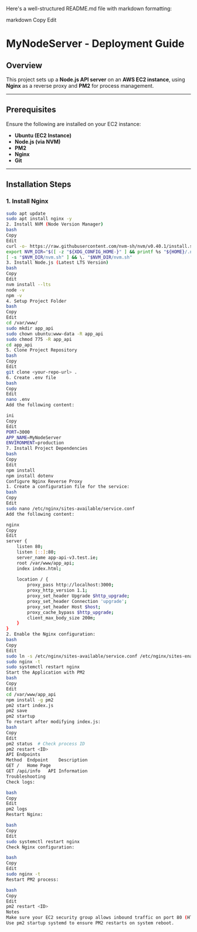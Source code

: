 Here's a well-structured README.md file with markdown formatting:

markdown
Copy
Edit
# MyNodeServer - Deployment Guide

## Overview

This project sets up a **Node.js API server** on an **AWS EC2 instance**, using **Nginx** as a reverse proxy and **PM2** for process management.

---

## Prerequisites

Ensure the following are installed on your EC2 instance:

- **Ubuntu (EC2 Instance)**
- **Node.js (via NVM)**
- **PM2**
- **Nginx**
- **Git**

---

## Installation Steps

### 1. Install Nginx
```bash
sudo apt update
sudo apt install nginx -y
2. Install NVM (Node Version Manager)
bash
Copy
Edit
curl -o- https://raw.githubusercontent.com/nvm-sh/nvm/v0.40.1/install.sh | bash
export NVM_DIR="$([ -z "${XDG_CONFIG_HOME-}" ] && printf %s "${HOME}/.nvm" || printf %s "${XDG_CONFIG_HOME}/nvm")"
[ -s "$NVM_DIR/nvm.sh" ] && \. "$NVM_DIR/nvm.sh"
3. Install Node.js (Latest LTS Version)
bash
Copy
Edit
nvm install --lts
node -v
npm -v
4. Setup Project Folder
bash
Copy
Edit
cd /var/www/
sudo mkdir app_api
sudo chown ubuntu:www-data -R app_api
sudo chmod 775 -R app_api
cd app_api
5. Clone Project Repository
bash
Copy
Edit
git clone <your-repo-url> .
6. Create .env file
bash
Copy
Edit
nano .env
Add the following content:

ini
Copy
Edit
PORT=3000
APP_NAME=MyNodeServer
ENVIRONMENT=production
7. Install Project Dependencies
bash
Copy
Edit
npm install
npm install dotenv
Configure Nginx Reverse Proxy
1. Create a configuration file for the service:
bash
Copy
Edit
sudo nano /etc/nginx/sites-available/service.conf
Add the following content:

nginx
Copy
Edit
server {
    listen 80;
    listen [::]:80;
    server_name app-api-v3.test.ie;
    root /var/www/app_api;
    index index.html;
    
    location / {
        proxy_pass http://localhost:3000;
        proxy_http_version 1.1;
        proxy_set_header Upgrade $http_upgrade;
        proxy_set_header Connection 'upgrade';
        proxy_set_header Host $host;
        proxy_cache_bypass $http_upgrade;
        client_max_body_size 200m;
    }
}
2. Enable the Nginx configuration:
bash
Copy
Edit
sudo ln -s /etc/nginx/sites-available/service.conf /etc/nginx/sites-enabled/
sudo nginx -t
sudo systemctl restart nginx
Start the Application with PM2
bash
Copy
Edit
cd /var/www/app_api
npm install -g pm2
pm2 start index.js
pm2 save
pm2 startup
To restart after modifying index.js:
bash
Copy
Edit
pm2 status  # Check process ID
pm2 restart <ID>
API Endpoints
Method	Endpoint	Description
GET	/	Home Page
GET	/api/info	API Information
Troubleshooting
Check logs:

bash
Copy
Edit
pm2 logs
Restart Nginx:

bash
Copy
Edit
sudo systemctl restart nginx
Check Nginx configuration:

bash
Copy
Edit
sudo nginx -t
Restart PM2 process:

bash
Copy
Edit
pm2 restart <ID>
Notes
Make sure your EC2 security group allows inbound traffic on port 80 (HTTP) and 3000 (for testing).
Use pm2 startup systemd to ensure PM2 restarts on system reboot.
